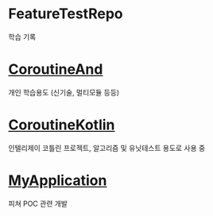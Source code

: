 # FeatureTestRepo
학습 기록

# [CoroutineAnd](https://github.com/zojae031/FeatureTestRepo/tree/master/CoroutineAnd)
개인 학습용도 (신기술, 멀티모듈 등등)

# [CoroutineKotlin](https://github.com/zojae031/FeatureTestRepo/tree/master/CoroutineKotlin)
인텔리제이 코틀린 프로젝트, 알고리즘 및 유닛테스트 용도로 사용 중

# [MyApplication](https://github.com/zojae031/FeatureTestRepo/tree/master/MyApplication)
피쳐 POC 관련 개발
